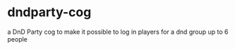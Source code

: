 # dndparty-cog
a DnD Party cog to make it possible to log in players for a dnd group up to 6 people
